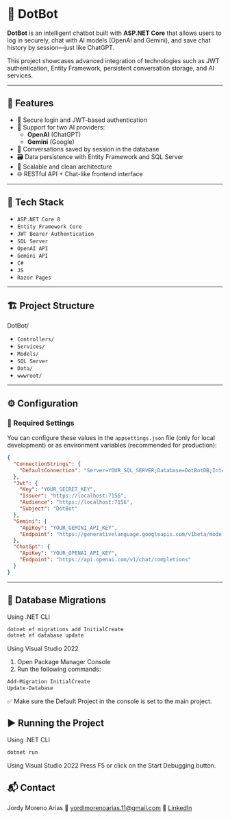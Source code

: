 # 🤖 DotBot

**DotBot** is an intelligent chatbot built with **ASP.NET Core** that allows users to log in securely, chat with AI models (OpenAI and Gemini), and save chat history by session—just like ChatGPT.

This project showcases advanced integration of technologies such as JWT authentication, Entity Framework, persistent conversation storage, and AI services.

---

## 🚀 Features

- 🔐 Secure login and JWT-based authentication
- 🧠 Support for two AI providers:
  - **OpenAI** (ChatGPT)
  - **Gemini** (Google)
- 💬 Conversations saved by session in the database
- 🗃️ Data persistence with Entity Framework and SQL Server
- 🧱 Scalable and clean architecture
- 🌐 RESTful API + Chat-like frontend interface

---

## 🧰 Tech Stack

- `ASP.NET Core 8`
- `Entity Framework Core`
- `JWT Bearer Authentication`
- `SQL Server`
- `OpenAI API`
- `Gemini API`
- `C#`
- `JS`
- `Razor Pages`

---

## 🏗️ Project Structure

DotBot/
- `Controllers/`
- `Services/`
- `Models/`
- `SQL Server`
- `Data/`
- `wwwroot/`

---

## ⚙️ Configuration

### 🔧 Required Settings

You can configure these values in the `appsettings.json` file (only for local development) or as environment variables (recommended for production):

```json
{
  "ConnectionStrings": {
    "DefaultConnection": "Server=YOUR_SQL_SERVER;Database=DotBotDB;Integrated Security=True;TrustServerCertificate=True;"
  },
  "Jwt": {
    "Key": "YOUR_SECRET_KEY",
    "Issuer": "https://localhost:7156",
    "Audience": "https://localhost:7156",
    "Subject": "DotBot"
  },
  "Gemini": {
    "ApiKey": "YOUR_GEMINI_API_KEY",
    "Endpoint": "https://generativelanguage.googleapis.com/v1beta/models/gemini-2.0-flash:generateContent"
  },
  "ChatGpt": {
    "ApiKey": "YOUR_OPENAI_API_KEY",
    "Endpoint": "https://api.openai.com/v1/chat/completions"
  }
}
```
---

## 🧱 Database Migrations

Using .NET CLI
```bash
dotnet ef migrations add InitialCreate
dotnet ef database update
```

Using Visual Studio 2022

1. Open Package Manager Console
2. Run the following commands:
```powershell
Add-Migration InitialCreate
Update-Database
```
✅ Make sure the Default Project in the console is set to the main project.

## ▶️ Running the Project

Using .NET CLI
```bash
dotnet run
```
Using Visual Studio 2022
Press F5 or click on the Start Debugging button.

## 📬 Contact
Jordy Moreno Arias
📧 yordimorenoarias.11@gmail.com
🔗 [LinkedIn](https://www.linkedin.com/in/jordymorenoarias/)
